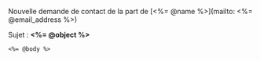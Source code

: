 Nouvelle demande de contact de la part de [<%= @name %>](mailto: <%= @email_address %>)

Sujet : __<%= @object %>__


```
<%= @body %>
```